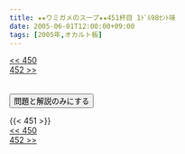 ```yaml
---
title: ★★ウミガメのスープ★★451杯目 1ﾄﾞﾙ98ｾﾝﾄ味
date: 2005-06-01T12:00:00+09:00
tags: [2005年,オカルト板]
---
```

<div class="th_left"><a href="../450"><< 450</a></div>
<div class="th_right"><a href="../452">452 >></a></div>
<br><br>
<script src="../../js/cupsoup.js"></script>
<form>
<input type="button" value="問題と解説のみにする" onClick="toggleCupsoup()">
</form>
{{< 451 >}}
<div class="th_left"><a href="../450"><< 450</a></div>
<div class="th_right"><a href="../452">452 >></a></div>